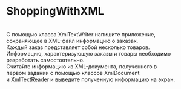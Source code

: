 # ShoppingWithXML
</br>
С помощью класса XmlTextWriter напишите приложение,</br>
сохраняющее в XML-файл информацию о заказах.</br>
Каждый заказ представляет собой несколько товаров.</br>
Информацию, характеризующую заказы и товары необходимо</br>
разработать самостоятельно.</br>
Считайте информацию из XML-документа, полученного в</br>
первом задании с помощью классов XmlDocument</br>
и XmlTextReader и выведите полученную информацию на экран.</br>
